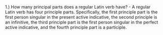 1.) How many principal parts does a regular Latin verb have? - A regular Latin verb has four principle parts. Specifically, the first principle part is the first person singular in the present active indicative, the second principle is an infinitive, the third principle part is the first person singular in the perfect active indicative, and the fourth principle part is a participle.
